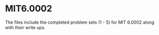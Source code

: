 # MIT6.0002
The files include the completed problem sets (1 - 5) for MIT 6.0002 along with their write ups. 
